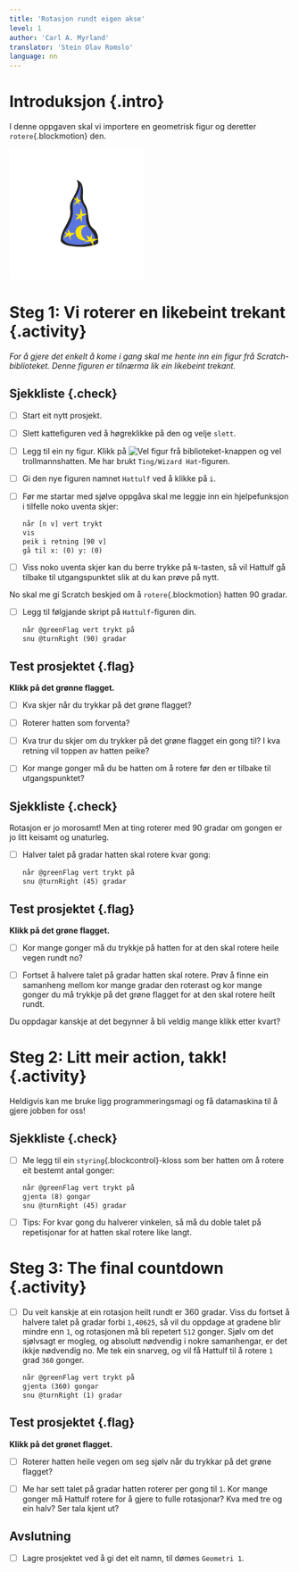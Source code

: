 ```yaml
---
title: 'Rotasjon rundt eigen akse'
level: 1
author: 'Carl A. Myrland'
translator: 'Stein Olav Romslo'
language: nn
---
```



# Introduksjon {.intro}

I denne oppgaven skal vi importere en geometrisk figur og deretter
`rotere`{.blockmotion} den.

![Bilde av en trollmann hatt](Geometri.png)


# Steg 1: Vi roterer en likebeint trekant {.activity}

*For å gjere det enkelt å kome i gang skal me hente inn ein figur frå
 Scratch-biblioteket. Denne figuren er tilnærma lik ein likebeint trekant.*

## Sjekkliste {.check}

- [ ] Start eit nytt prosjekt.

- [ ] Slett kattefiguren ved å høgreklikke på den og velje `slett`.

- [ ] Legg til ein ny figur. Klikk på ![Vel figur frå
  biblioteket](../bilder/hent-fra-bibliotek.png)-knappen og vel
  trollmannshatten. Me har brukt `Ting/Wizard Hat`-figuren.

- [ ] Gi den nye figuren namnet `Hattulf` ved å klikke på `i`.

- [ ] Før me startar med sjølve oppgåva skal me leggje inn ein hjelpefunksjon i
  tilfelle noko uventa skjer:

  ```blocks
  når [n v] vert trykt
  vis
  peik i retning [90 v]
  gå til x: (0) y: (0)
  ```

- [ ] Viss noko uventa skjer kan du berre trykke på `N`-tasten, så vil Hattulf
  gå tilbake til utgangspunktet slik at du kan prøve på nytt.

No skal me gi Scratch beskjed om å `rotere`{.blockmotion} hatten 90 gradar.

- [ ] Legg til følgjande skript på `Hattulf`-figuren din.

  ```blocks
  når @greenFlag vert trykt på
  snu @turnRight (90) gradar
  ```

## Test prosjektet {.flag}

__Klikk på det grønne flagget.__

- [ ] Kva skjer når du trykkar på det grøne flagget?

- [ ] Roterer hatten som forventa?

- [ ] Kva trur du skjer om du trykker på det grøne flagget ein gong til? I kva
  retning vil toppen av hatten peike?

- [ ] Kor mange gonger må du be hatten om å rotere før den er tilbake til
  utgangspunktet?

## Sjekkliste {.check}

Rotasjon er jo morosamt! Men at ting roterer med 90 gradar om gongen er jo litt
keisamt og unaturleg.

- [ ] Halver talet på gradar hatten skal rotere kvar gong:

  ```blocks
  når @greenFlag vert trykt på
  snu @turnRight (45) gradar
  ```

## Test prosjektet {.flag}

__Klikk på det grøne flagget.__

- [ ] Kor mange gonger må du trykkje på hatten for at den skal rotere heile
  vegen rundt no?

- [ ] Fortset å halvere talet på gradar hatten skal rotere. Prøv å finne ein
  samanheng mellom kor mange gradar den roterast og kor mange gonger du må
  trykkje på det grøne flagget for at den skal rotere heilt rundt.

Du oppdagar kanskje at det begynner å bli veldig mange klikk etter kvart?


# Steg 2: Litt meir action, takk! {.activity}

Heldigvis kan me bruke ligg programmeringsmagi og få datamaskina til å gjere
jobben for oss!

## Sjekkliste {.check}

- [ ] Me legg til ein `styring`{.blockcontrol}-kloss som ber hatten om å rotere
  eit bestemt antal gonger:

  ```blocks
  når @greenFlag vert trykt på
  gjenta (8) gongar
  snu @turnRight (45) gradar
  ```

- [ ] Tips: For kvar gong du halverer vinkelen, så må du doble talet på
  repetisjonar for at hatten skal rotere like langt.


# Steg 3: The final countdown {.activity}

- [ ] Du veit kanskje at ein rotasjon heilt rundt er 360 gradar. Viss du fortset
  å halvere talet på gradar forbi `1,40625`, så vil du oppdage at gradene blir
  mindre enn `1`, og rotasjonen må bli repetert `512` gonger. Sjølv om det
  sjølvsagt er mogleg, og absolutt nødvendig i nokre samanhengar, er det ikkje
  nødvendig no. Me tek ein snarveg, og vil få Hattulf til å rotere `1` grad
  `360` gonger.

  ```blocks
  når @greenFlag vert trykt på
  gjenta (360) gongar
  snu @turnRight (1) gradar
  ```

## Test prosjektet {.flag}

__Klikk på det grønet flagget.__

- [ ] Roterer hatten heile vegen om seg sjølv når du trykkar på det grøne
  flagget?

- [ ] Me har sett talet på gradar hatten roterer per gong til `1`. Kor mange
  gonger må Hattulf rotere for å gjere to fulle rotasjonar? Kva med tre og ein
  halv? Ser tala kjent ut?

## Avslutning

- [ ] Lagre prosjektet ved å gi det eit namn, til dømes `Geometri 1`.
